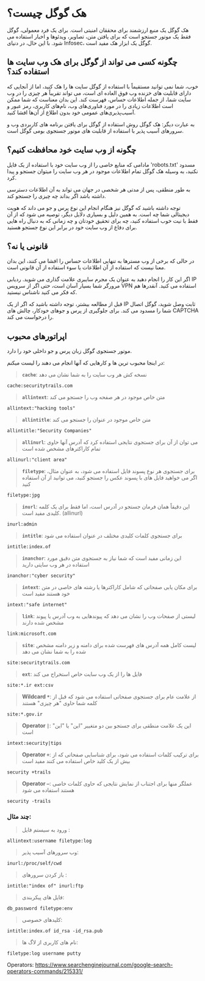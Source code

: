 # هک گوگل چیست؟

هک گوگل یک منبع ارزشمند برای محققان امنیتی است. برای یک فرد معمولی، گوگل فقط یک موتور جستجو است که برای یافتن متن، تصاویر، ویدئوها و اخبار استفاده می شود. با این حال، در دنیای Infosec، گوگل یک ابزار هک مفید است.

## چگونه کسی می تواند از گوگل برای هک وب سایت ها استفاده کند؟

خوب، شما نمی توانید مستقیماً با استفاده از گوگل سایت ها را هک کنید، اما از آنجایی که دارای قابلیت های خزنده وب فوق العاده ای است، می تواند تقریباً هر چیزی را در وب سایت شما، از جمله اطلاعات حساس، فهرست کند. این بدان معناست که شما ممکن است اطلاعات زیادی را در مورد فناوری‌های وب، نام‌های کاربری، رمز عبور و آسیب‌پذیری‌های عمومی خود بدون اطلاع از آن‌ها افشا کنید.

به عبارت دیگر: هک گوگل روش استفاده از گوگل برای یافتن برنامه های کاربردی وب و سرورهای آسیب پذیر با استفاده از قابلیت های موتور جستجوی بومی گوگل است.

## چگونه از وب سایت خود محافظت کنیم؟

مادامی که منابع خاصی را از وب سایت خود با استفاده از یک فایل 'robots.txt' مسدود نکنید، به وسیله هک گوگل تمام اطلاعات موجود در هر وب سایت را میتوان جستجو و پیدا کرد.

به طور منطقی، پس از مدتی هر شخصی در جهان می تواند به آن اطلاعات دسترسی داشته باشد اگر بداند چه چیزی را جستجو کند.

توجه داشته باشید که گوگل نیز هنگام انجام این نوع پرس و جو می داند که هویت دیجیتالی شما چه است. به همین دلیل و بسیاری دلایل دیگر، توصیه می شود که از آن فقط با نیت خوب استفاده کنید، چه برای تحقیق خودتان و چه زمانی که به دنبال راه هایی برای دفاع از وب سایت خود در برابر این نوع جستجو هستید.

## قانونی یا نه؟

در حالی که برخی از وب مسترها به تنهایی اطلاعات حساس را افشا می کنند، این بدان معنا نیست که استفاده از آن اطلاعات یا سوء استفاده از آن قانونی است.

اگر این کار را انجام دهید به عنوان یک مجرم سایبری علامت گذاری می شوید. ردیابی IP مرورگر شما بسیار آسان است، حتی اگر از سرویس VPN استفاده می کنید. آنقدرها هم که فکر می کنید ناشناس نیستید.

قبل از مطالعه بیشتر، توجه داشته باشید که اگر از یک IP ثابت وصل شوید، گوگل اتصال شما را مسدود می کند. برای جلوگیری از پرس و جوهای خودکار، چالش های CAPTCHA را درخواست می کند.

## اپراتورهای محبوب

موتور جستجوی گوگل زبان پرس و جو داخلی خود را دارد.

در اینجا محبوب ترین ها و کارهایی که آنها انجام می دهند را لیست میکنم:

 > **`cache`**: نسخه کش هر وب سایت را به شما نشان می دهد  
```
cache:securitytrails.com
``` 

 > **`allintext`**: متن خاص موجود در هر صفحه وب را جستجو می کند 
```
allintext:"hacking tools"
``` 

 > **`allintitle`**: متن خاص موجود در عنوان را جستجو می کند 
```
allintitle:"Security Companies"
``` 

 > **`allinurl`**:  می توان از آن برای جستجوی نتایجی استفاده کرد که آدرس آنها حاوی تمام کاراکترهای مشخص شده است 
```
allinurl:"client area"
``` 

 > **`filetype`**: برای جستجوی هر نوع پسوند فایل استفاده می شود، به عنوان مثال، اگر می خواهید فایل های با پسوند عکس را جستجو کنید، می توانید از آن استفاده کنید 
```
filetype:jpg
``` 

 > **`inurl`**: این دقیقاً همان فرمان جستجو در آدرس است، اما فقط برای یک کلمه کلیدی مفید است. (allinurl) 
```
inurl:admin
``` 

 > **`intitle`**: برای جستجوی کلمات کلیدی مختلف در عنوان استفاده می شود
```
intitle:index.of
``` 

 > **`inanchor`**: این زمانی مفید است که شما نیاز به جستجوی متن دقیق مورد استفاده در هر وب سایتی دارید
```
inanchor:"cyber security"
```

 > **`intext`**: برای مکان یابی صفحاتی که شامل کاراکترها یا رشته های خاصی در متن خود هستند مفید است
```
intext:"safe internet"
```

 > **`link`**: لیستی از صفحات وب را نشان می دهد که پیوندهایی به وب آدرس یا پیوند مشخص شده دارند
```
link:microsoft.com
```

 > **`site`**: لیست کامل همه آدرس های فهرست شده برای دامنه و زیر دامنه مشخص شده را به شما نشان می دهد
```
site:securitytrails.com
```

 > **`ext`**: فایل ها را از یک وب سایت خاص استخراج می کند
```
site:*.ir ext:csv
```

 > **Wildcard `*`**: از علامت عام برای جستجوی صفحاتی استفاده می شود که قبل از کلمه شما حاوی "هر چیزی" هستند
```
site:*.gov.ir
```

 > **Operator `|`**: این یک علامت منطقی برای جستجو بین دو متغییر "این" یا "این" است
```
intext:security|tips
``` 

 > **Operator `+`**: برای ترکیب کلمات استفاده می شود، برای شناسایی صفحاتی که از بیش از یک کلید خاص استفاده می کنند مفید است
```
security +trails
```

 > **Operator `–`**: عملگر منها برای اجتناب از نمایش نتایجی که حاوی کلمات خاصی هستند استفاده می شود 
```
security -trails
``` 



### چند مثال:

 > ورود به سیستم فایل : ‍‍‍
``` 
allintext:username filetype:log
```

 > وب سرورهای آسیب پذیر: 
 ```
 inurl:/proc/self/cwd
 ```

 > باز کردن سرورهای : 
 ```
 intitle:"index of" inurl:ftp
```
 > فایل های پیکربندی: 
 ```
 db_password filetype:env
```
 > کلیدهای خصوصی: 
 ```
 intitle:index.of id_rsa -id_rsa.pub
```
 > نام های کاربری از لاگ ها: 
 ```
 filetype:log username putty
 ```


Operators: https://www.searchenginejournal.com/google-search-operators-commands/215331/
